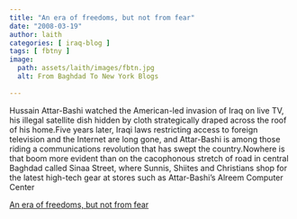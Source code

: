```yaml
---
title: "An era of freedoms, but not from fear"
date: "2008-03-19"
author: laith
categories: [ iraq-blog ]
tags: [ fbtny ]
image:
  path: assets/laith/images/fbtn.jpg
  alt: From Baghdad To New York Blogs
  
---
```


Hussain Attar-Bashi watched the American-led invasion of Iraq on live TV, his illegal satellite dish hidden by cloth strategically draped across the roof of his home.Five years later, Iraqi laws restricting access to foreign television and the Internet are long gone, and Attar-Bashi is among those riding a communications revolution that has swept the country.Nowhere is that boom more evident than on the cacophonous stretch of road in central Baghdad called Sinaa Street, where Sunnis, Shiites and Christians shop for the latest high-tech gear at stores such as Attar-Bashi’s Alreem Computer Center  

  
[An era of freedoms, but not from fear](https://www.latimes.com/news/la-fg-techie19mar19,0,7392701.story)
